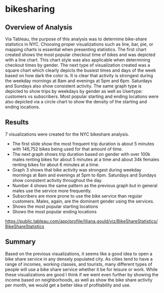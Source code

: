 # bikesharing

## Overview of Analysis
Via Tableau, the purpose of this analysis was to determine bike-share statistics in NYC. Choosing proper visualizations such as line, bar, pie, or mapping charts is essential when presenting statistics. The first chart created shows the most popular checkout time of bikes and was depicted with a line chart. This chart style was also applicable when determining checkout times by gender. The next type of visualization created was a square chart which clearly depicts the busiest times and days of the week based on how dark the color is. It is clear that activity is strongest during the weekday mornings at 8am and evenings at 5pm and 6pm. Saturdays and Sundays also show consistent activity. The same graph type is depicted to show trips by weekdays by gender as well as Usertype: customers vs subscribers. Most popular starting and ending locations were also depicted via a circle chart to show the density of the starting and ending locations.

## Results
7 visualizations were created for the NYC bikeshare analysis.

-	The first slide show the most frequent trip duration is about 5 minutes with 146,752 bikes being used for that amount of time.
-	The next graph shows trip duration based on gender with over 100k males renting bikes for about 5 minutes at a time and about 34k females renting bikes for about 6 minutes at a time.
-	Graph 3 shows that bike activity was strongest during weekday mornings at 8am and evenings at 5pm to 6pm. Saturdays and Sundays show consistent activity throughout the day.
-	Number 4 shows the same pattern as the previous graph but in general males use the service more frequently.
-	Subscribers are more prone to use the bike service than regular customers. Males, again, are the dominant gender using the services.
-	Shows the most popular starting locations
-	Shows the most popular ending locations

https://public.tableau.com/app/profile/liliana.gould/viz/BikeShareStatistics/BikeShareStatistics

## Summary
Based on the previous visualizations, it seems like a good idea to open a bike share service in any densely populated city. As cities tend to have a range of incomes, working classes, and tourists, many different types of people will use a bike share service whether it be for leisure or work. While these visualizations are good I think if we went even further by showing the income based on neighborhoods, as well as show the bike share activity per month, we would get a better idea of profitability and use.

